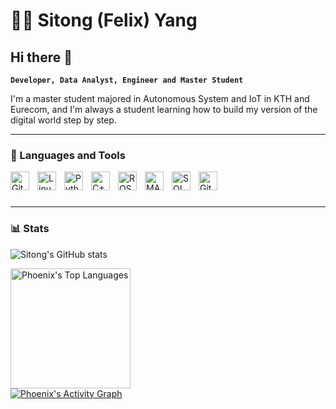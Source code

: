 #  🧑‍💻 Sitong (Felix) Yang

## Hi there 👋
**`Developer, Data Analyst, Engineer and Master Student`**

I'm a master student majored in Autonomous System and IoT in KTH and Eurecom, and I'm always a student learning how to build my version of the digital world step by step.

---

### 🧰 Languages and Tools
<img align="left" alt="Git" width="30px" style="padding-right:10px;" src="https://cdn.jsdelivr.net/gh/devicons/devicon/icons/git/git-original.svg" />
<img align="left" alt="Linux" width="30px" style="padding-right:10px;" src="https://cdn.jsdelivr.net/gh/devicons/devicon/icons/linux/linux-original.svg" />
<img align="left" alt="Python" width="30px" style="padding-right:10px;" src="https://cdn.jsdelivr.net/gh/devicons/devicon/icons/python/python-plain.svg" />
<img align="left" alt="C++" width="30px" style="padding-right:10px;" src="https://cdn.jsdelivr.net/gh/devicons/devicon/icons/cplusplus/cplusplus-line.svg" />
<img align="left" alt="ROS" width="30px" style="padding-right:10px;" src="https://upload.wikimedia.org/wikipedia/commons/b/bb/Ros_logo.svg" />
<img align="left" alt="MATLAB" width="30px" style="padding-right:10px;" src="https://upload.wikimedia.org/wikipedia/commons/2/21/Matlab_Logo.png" />
<img align="left" alt="SQL" width="30px" style="padding-right:10px;" src="https://cdn.jsdelivr.net/gh/devicons/devicon/icons/mysql/mysql-original.svg" />
<img align="left" alt="GitHub" width="30px" style="padding-right:10px;" src="https://cdn.jsdelivr.net/gh/devicons/devicon/icons/github/github-original.svg" /> 
<br />

#

---

### 📊 Stats

![Sitong's GitHub stats](https://github-readme-stats.vercel.app/api?username=phoenix102030&show_icons=true&theme=gruvbox)

<a href="https://github.com/anuraghazra/github-readme-stats">
  <img alt="Phoenix's Top Languages" src="https://denvercoder1-github-readme-stats.vercel.app/api/top-langs/?username=phoenix102030&langs_count=8&layout=compact&theme=gruvbox&hide_border=false&bg_color=282828&title_color=fe8019&icon_color=fabd2f&hide=Jupyter%20Notebook,Roff" height="192px"/></a>
  <br/>

<a href="https://github.com/ashutosh00710/github-readme-activity-graph">
  <img alt="Phoenix's Activity Graph" src="https://github-readme-activity-graph.vercel.app/graph/?username=phoenix102030&bg_color=282828&color=fe8019&line=fabd2f&point=fbf1c7&area=true&hide_border=false" /></a>


